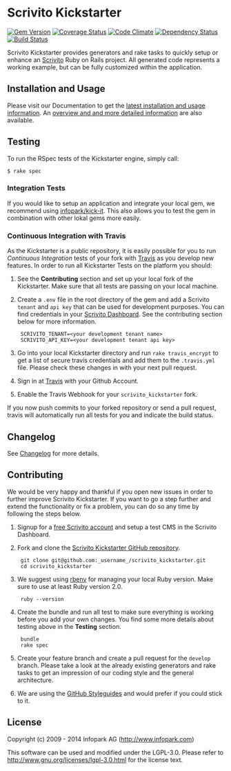 # Scrivito Kickstarter

[![Gem Version](https://badge.fury.io/rb/scrivito_kickstarter.png)](http://badge.fury.io/rb/scrivito_kickstarter)
[![Coverage Status](https://coveralls.io/repos/infopark/scrivito_kickstarter/badge.png?branch=master)](https://coveralls.io/r/infopark/scrivito_kickstarter?branch=master)
[![Code Climate](https://codeclimate.com/github/infopark/scrivito_kickstarter.png)](https://codeclimate.com/github/infopark/scrivito_kickstarter)
[![Dependency Status](https://gemnasium.com/infopark/scrivito_kickstarter.png)](https://gemnasium.com/infopark/scrivito_kickstarter)
[![Build Status](https://travis-ci.org/infopark/scrivito_kickstarter.png)](https://travis-ci.org/infopark/scrivito_kickstarter)

Scrivito Kickstarter provides generators and rake tasks to quickly setup or enhance an
[Scrivito](http://scrivito.com) Ruby on Rails project. All generated code
represents a working example, but can be fully customized within the application.


## Installation and Usage

Please visit our Documentation to get the
[latest installation and usage information](https://scrivito.com/preparation). An [overview and
and more detailed information](https://scrivito.com/kickstarter) are also available.


## Testing

To run the RSpec tests of the Kickstarter engine, simply call:

    $ rake spec


### Integration Tests

If you would like to setup an application and integrate your local gem, we recommend using
[infopark/kick-it](https://github.com/infopark/kick-it). This also allows you to test the gem in
combination with other lokal gems more easily.


### Continuous Integration with Travis

As the Kickstarter is a public repository, it is easily possible for you to run *Continuous
Integration* tests of your fork with [Travis](https://travis-ci.org) as you develop new features. In
order to run all Kickstarter Tests on the platform you should:

1. See the **Contributing** section and set up your local fork of the Kickstarter. Make
   sure that all tests are passing on your local machine.

2. Create a `.env` file in the root directory of the gem and add a Scrivito `tenant` and `api key`
   that can be used for development purposes. You can find credentials in your
   [Scrivito Dashboard](https://scrivito.com). See the contributing section below for more
   information.

        SCRIVITO_TENANT=<your development tenant name>
        SCRIVITO_API_KEY=<your development tenant api key>

3. Go into your local Kickstarter directory and run `rake travis_encrypt` to get a list of
   secure travis credentials and add them to the `.travis.yml` file. Please check these changes in
   with your next pull request.

4. Sign in at [Travis](https://travis-ci.org) with your Github Account.

5. Enable the Travis Webhook for your `scrivito_kickstarter` fork.

If you now push commits to your forked repository or send a pull request, travis will automatically
run all tests for you and indicate the build status.


## Changelog

See [Changelog](https://github.com/infopark/scrivito_kickstarter/blob/master/CHANGELOG.md) for more
details.


## Contributing

We would be very happy and thankful if you open new issues in order to further improve Scrivito
Kickstarter. If you want to go a step further and extend the functionality or fix a problem, you can
do so any time by following the steps below.

1. Signup for a [free Scrivito account](http://www.scrivito.com/) and setup a test CMS in the
   Scrivito Dashboard.

2. Fork and clone the
   [Scrivito Kickstarter GitHub repository](https://github.com/infopark/scrivito_kickstarter).

        git clone git@github.com:_username_/scrivito_kickstarter.git
        cd scrivito_kickstarter

3. We suggest using [rbenv](https://github.com/sstephenson/rbenv/) for managing your local Ruby
   version. Make sure to use at least Ruby version 2.0.

        ruby --version

4. Create the bundle and run all test to make sure everything is working before you add your own
   changes. You find some more details about testing above in the __Testing__ section.

        bundle
        rake spec

5. Create your feature branch and create a pull request for the `develop` branch. Please take a
   look at the already existing generators and rake tasks to get an impression of our coding style
   and the general architecture.

6. We are using the [GitHub Styleguides](https://github.com/styleguide) and would prefer if you
   could stick to it.


## License
Copyright (c) 2009 - 2014 Infopark AG (http://www.infopark.com)

This software can be used and modified under the LGPL-3.0. Please refer to
http://www.gnu.org/licenses/lgpl-3.0.html for the license text.
